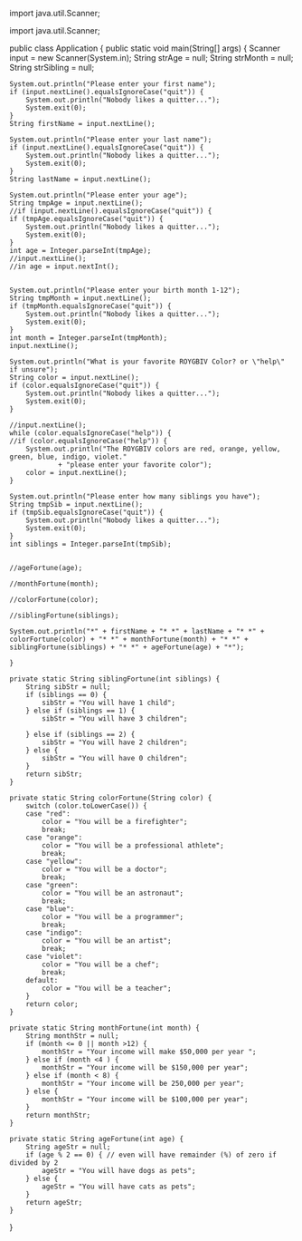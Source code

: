import java.util.Scanner;

import java.util.Scanner;

public class Application {
	public static void main(String[] args) {
	Scanner input = new Scanner(System.in);
	String strAge = null;
	String strMonth = null;
	String strSibling = null;
	
	System.out.println("Please enter your first name");
	if (input.nextLine().equalsIgnoreCase("quit")) {
		System.out.println("Nobody likes a quitter...");
		System.exit(0);
	}
	String firstName = input.nextLine();
	
	System.out.println("Please enter your last name");
	if (input.nextLine().equalsIgnoreCase("quit")) {
		System.out.println("Nobody likes a quitter...");
		System.exit(0);
	}
	String lastName = input.nextLine();
	
	System.out.println("Please enter your age");
	String tmpAge = input.nextLine();
	//if (input.nextLine().equalsIgnoreCase("quit")) {
	if (tmpAge.equalsIgnoreCase("quit")) {
		System.out.println("Nobody likes a quitter...");
		System.exit(0);
	}
	int age = Integer.parseInt(tmpAge);
	//input.nextLine();
	//in age = input.nextInt();
	
	
	System.out.println("Please enter your birth month 1-12");
	String tmpMonth = input.nextLine();
	if (tmpMonth.equalsIgnoreCase("quit")) {
		System.out.println("Nobody likes a quitter...");
		System.exit(0);
	}
	int month = Integer.parseInt(tmpMonth);
	input.nextLine();
	
	System.out.println("What is your favorite ROYGBIV Color? or \"help\" if unsure");
	String color = input.nextLine();
	if (color.equalsIgnoreCase("quit")) {
		System.out.println("Nobody likes a quitter...");
		System.exit(0);
	}
	
	//input.nextLine();
	while (color.equalsIgnoreCase("help")) {
	//if (color.equalsIgnoreCase("help")) {
		System.out.println("The ROYGBIV colors are red, orange, yellow, green, blue, indigo, violet."
				+ "please enter your favorite color");
		color = input.nextLine();
	}

	System.out.println("Please enter how many siblings you have");
	String tmpSib = input.nextLine();
	if (tmpSib.equalsIgnoreCase("quit")) {
		System.out.println("Nobody likes a quitter...");
		System.exit(0);
	}
	int siblings = Integer.parseInt(tmpSib);


	//ageFortune(age);

	//monthFortune(month);

	//colorFortune(color);

	//siblingFortune(siblings);
	
	System.out.println("*" + firstName + "* *" + lastName + "* *" + colorFortune(color) + "* *" + monthFortune(month) + "* *" + siblingFortune(siblings) + "* *" + ageFortune(age) + "*");
	
	}

	private static String siblingFortune(int siblings) {
		String sibStr = null;
		if (siblings == 0) {
			sibStr = "You will have 1 child";
		} else if (siblings == 1) {
			sibStr = "You will have 3 children";

		} else if (siblings == 2) {
			sibStr = "You will have 2 children";
		} else {
			sibStr = "You will have 0 children";
		}
		return sibStr;
	}

	private static String colorFortune(String color) {
		switch (color.toLowerCase()) {
		case "red":
		    color = "You will be a firefighter";
		    break;
		case "orange":
		    color = "You will be a professional athlete";
		    break;
		case "yellow":
		    color = "You will be a doctor";
		    break;
		case "green":
		    color = "You will be an astronaut";
		    break;
		case "blue":
		    color = "You will be a programmer";
		    break;
		case "indigo":
		    color = "You will be an artist";
		    break;
		case "violet":
		    color = "You will be a chef";
		    break;
		default:
		    color = "You will be a teacher";
		}
		return color;
	}

	private static String monthFortune(int month) {
		String monthStr = null;
		if (month <= 0 || month >12) {
			monthStr = "Your income will make $50,000 per year ";
		} else if (month <4 ) {
			monthStr = "Your income will be $150,000 per year";
		} else if (month < 8) {
			monthStr = "Your income will be 250,000 per year";
		} else {
			monthStr = "Your income will be $100,000 per year";
		}
		return monthStr;
	}

	private static String ageFortune(int age) {
		String ageStr = null;
		if (age % 2 == 0) { // even will have remainder (%) of zero if divided by 2
			ageStr = "You will have dogs as pets";
		} else {
			ageStr = "You will have cats as pets";
		}
		return ageStr;
	}
	
	

}
